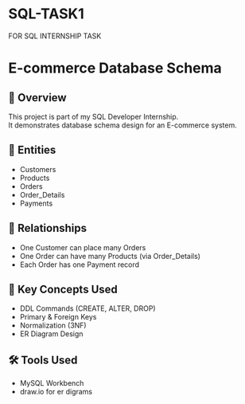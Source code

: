 # SQL-TASK1
FOR SQL INTERNSHIP TASK
# E-commerce Database Schema

## 📘 Overview
This project is part of my SQL Developer Internship.  
It demonstrates database schema design for an E-commerce system.

## 🧱 Entities
- Customers
- Products
- Orders
- Order_Details
- Payments

## 🔗 Relationships
- One Customer can place many Orders  
- One Order can have many Products (via Order_Details)  
- Each Order has one Payment record

## 🧾 Key Concepts Used
- DDL Commands (CREATE, ALTER, DROP)
- Primary & Foreign Keys
- Normalization (3NF)
- ER Diagram Design

## 🛠 Tools Used
- MySQL Workbench
- draw.io for er digrams


